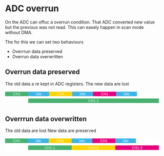 # ADC overrun

On the ADC can offuc a overrun condition. 
That ADC converted new value but the previous was not read. 
This can easely happen in scan mode without DMA. 

The for this we can set two behaviours

* Overrrun data preserved
* Overrun data overwritten

## Overrun data preserved

The old data a re kept in ADC registers.
The new data are lost

![discontinous preserve](./img/ovverrun_preserve.svg)

## Overrrun data overwritten

The old data are lost 
New data are preserved

![discontinous overwrite](./img/overrun_overwrite.svg)
